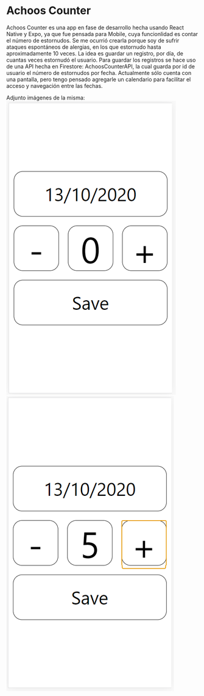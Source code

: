 <h1>Achoos Counter</h1>
<p>
  Achoos Counter es una app en fase de desarrollo hecha usando React Native y Expo, ya que fue pensada para Mobile, cuya funcionlidad es contar el número de estornudos. 
  Se me ocurrió crearla porque soy de sufrir ataques espontáneos de alergias, en los que estornudo hasta aproximadamente 10 veces. 
  La idea es guardar un registro, por día, de cuantas veces estornudó el usuario.
  Para guardar los registros se hace uso de una API hecha en Firestore: AchoosCounterAPI, la cual guarda por id de usuario el número de estornudos por fecha.
  Actualmente sólo cuenta con una pantalla, pero tengo pensado agregarle un calendario para facilitar el acceso y navegación entre las fechas.
</p>
Adjunto imágenes de la misma:
<img src="./img/AchoosCounter1.png">
<img src="./img/AchoosCounter2.png">
